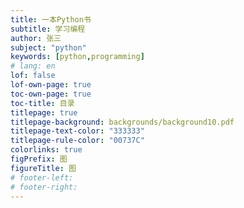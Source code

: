 ```yaml
---
title: 一本Python书
subtitle: 学习编程 
author: 张三
subject: "python"
keywords: [python,programming]
# lang: en
lof: false
lof-own-page: true
toc-own-page: true
toc-title: 目录
titlepage: true
titlepage-background: backgrounds/background10.pdf
titlepage-text-color: "333333"
titlepage-rule-color: "00737C"
colorlinks: true
figPrefix: 图
figureTitle: 图
# footer-left:
# footer-right:
---
```

